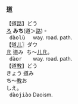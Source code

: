### <span lang=zh-tw>道</span>
【道[路]()】<kbd>どう　<br>[ろ]()</kbd> <ruby>**みち**(道＞[路]())。</ruby>   
<samp>&nbsp;dàolù&nbsp;&nbsp;</samp> way.&nbsp;road.&nbsp;path.   
【道[儿]()〗<kbd>ダウ　<br>[Ｒ]()</kbd> <ruby>道<kbd>み<br>ち</kbd>～[儿]()<kbd>[Ｒ]()</kbd>。</ruby>   
<samp>&nbsp;dàor&nbsp;&nbsp;&nbsp;</samp> way.&nbsp;road.&nbsp;path.   
【道[教]()】<kbd>どう　<br>きょう</kbd> 道<kbd>み<br>ち</kbd>～[教]()<kbd>お<br>し</kbd>え。   
<samp>&nbsp;dàojiào</samp> Daoism.
